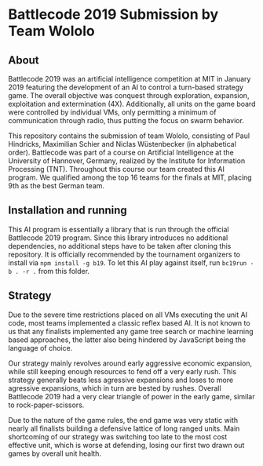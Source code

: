 # Battlecode 2019 Submission by Team Wololo

## About
Battlecode 2019 was an artificial intelligence competition at MIT in January 2019 featuring the development
of an AI to control a turn-based strategy game. The overall objective was conquest through exploration, expansion,
exploitation and extermination (4X). Additionally, all units on the game board were controlled by individual VMs, 
only permitting a minimum of communication through radio, thus putting the focus on swarm behavior.

This repository contains the submission of team Wololo, consisting of Paul Hindricks, Maximilian Schier and
Niclas Wüstenbecker (in alphabetical order). Battlecode was part of a course on Artificial Intelligence at the
University of Hannover, Germany, realized by the Institute for Information Processing (TNT). Throughout this course
our team created this AI program. We qualified among the top 16 teams for the finals at MIT, placing 9th as the best German team.

## Installation and running
This AI program is essentially a library that is run through the official Battlecode 2019 program. Since this library
introduces no additional dependencies, no additional steps have to be taken after cloning this repository.
It is officially recommended by the tournament organizers to install via `npm install -g b19`. To let this AI play against
itself, run `bc19run -b . -r .` from this folder.

## Strategy
Due to the severe time restrictions placed on all VMs executing the unit AI code, most teams implemented a classic
reflex based AI. It is not known to us that any finalists implemented any game tree search or machine learning
based approaches, the latter also being hindered by JavaScript being the language of choice.

Our strategy mainly revolves around early aggressive economic expansion, while still keeping enough resources
to fend off a very early rush. This strategy generally beats less agressive expansions and loses to more agressive
expansions, which in turn are bested by rushes. Overall Battlecode 2019 had a very clear triangle of power in the early game,
similar to rock-paper-scissors.

Due to the nature of the game rules, the end game was very static with nearly all finalists building a defensive
lattice of long ranged units. Main shortcoming of our strategy was switching too late to the most cost effective unit,
which is worse at defending, losing our first two drawn out games by overall unit health.
